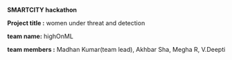 **SMARTCITY hackathon**

**Project title :** women under threat and detection

**team name:** highOnML

**team members :** Madhan Kumar(team lead), Akhbar Sha, Megha R, V.Deepti
